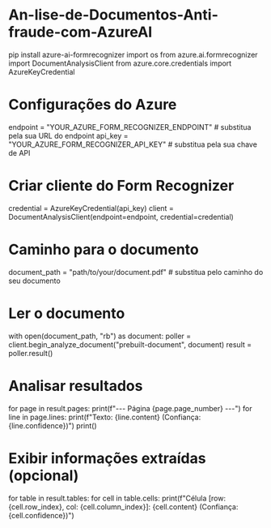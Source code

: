 # An-lise-de-Documentos-Anti-fraude-com-AzureAI
pip install azure-ai-formrecognizer
import os
from azure.ai.formrecognizer import DocumentAnalysisClient
from azure.core.credentials import AzureKeyCredential

# Configurações do Azure
endpoint = "YOUR_AZURE_FORM_RECOGNIZER_ENDPOINT"  # substitua pela sua URL do endpoint
api_key = "YOUR_AZURE_FORM_RECOGNIZER_API_KEY"    # substitua pela sua chave de API

# Criar cliente do Form Recognizer
credential = AzureKeyCredential(api_key)
client = DocumentAnalysisClient(endpoint=endpoint, credential=credential)

# Caminho para o documento
document_path = "path/to/your/document.pdf"  # substitua pelo caminho do seu documento

# Ler o documento
with open(document_path, "rb") as document:
    poller = client.begin_analyze_document("prebuilt-document", document)
    result = poller.result()

# Analisar resultados
for page in result.pages:
    print(f"--- Página {page.page_number} ---")
    for line in page.lines:
        print(f"Texto: {line.content} (Confiança: {line.confidence})")
    print()

# Exibir informações extraídas (opcional)
for table in result.tables:
    for cell in table.cells:
        print(f"Célula [row: {cell.row_index}, col: {cell.column_index}]: {cell.content} (Confiança: {cell.confidence})")
